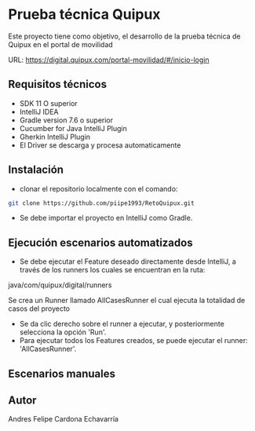 # Prueba técnica Quipux

Este proyecto tiene como objetivo, el desarrollo de la prueba técnica de Quipux en el portal de movilidad

URL: https://digital.quipux.com/portal-movilidad/#/inicio-login

## Requisitos técnicos

* SDK 11 O superior
* IntelliJ IDEA 
* Gradle version 7.6 o superior
* Cucumber for Java IntelliJ Plugin 
* Gherkin IntelliJ Plugin 
* El Driver se descarga y procesa automaticamente

## Instalación

* clonar el repositorio localmente con el comando:
```bash
git clone https://github.com/piipe1993/RetoQuipux.git
```
* Se debe importar el proyecto en IntelliJ como Gradle.

## Ejecución escenarios automatizados

* Se debe ejecutar el Feature deseado directamente desde IntelliJ, a través de los runners los cuales se encuentran en la ruta:

java/com/quipux/digital/runners

Se crea un Runner llamado AllCasesRunner el cual ejecuta la totalidad de casos del proyecto

* Se da clic derecho sobre el runner a ejecutar, y posteriormente selecciona la opción 'Run'.
* Para ejecutar todos los Features creados, se puede ejecutar el runner: 'AllCasesRunner'.

## Escenarios manuales


## Autor
Andres Felipe Cardona Echavarría